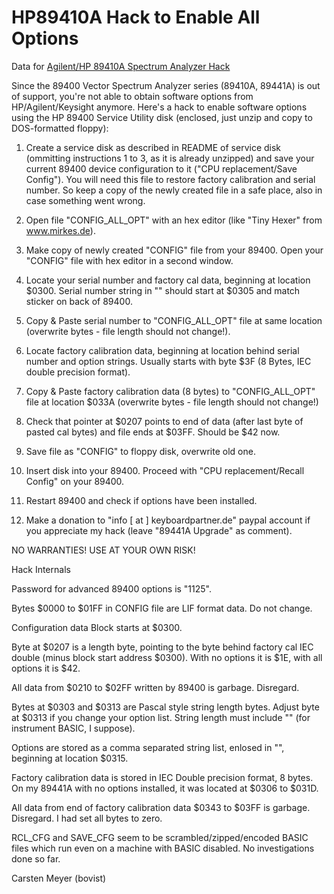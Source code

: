 # HP89410A Hack to Enable All Options

Data for [Agilent/HP 89410A Spectrum Analyzer Hack](https://www.eevblog.com/forum/testgear/enable-all-options-on-hp-89441a-and-89410a/)

Since the 89400 Vector Spectrum Analyzer series (89410A, 89441A) is out of support, you're not able to obtain software
options from HP/Agilent/Keysight anymore. Here's a hack to enable software options using the HP 89400 Service Utility disk (enclosed, just unzip and copy to DOS-formatted floppy):

   1. Create a service disk as described in README of service disk (ommitting instructions 1 to 3,
        as it is already unzipped) and save your current 89400 device
   configuration to it ("CPU replacement/Save Config"). You will need this file to restore factory calibration and
   serial number. So keep a copy of the newly created file in a safe place, also in case something went wrong.
   
   3. Open file "CONFIG_ALL_OPT" with an hex editor (like "Tiny Hexer" from www.mirkes.de).
   
   2. Make copy of newly created "CONFIG" file from your 89400. Open your "CONFIG" file
   with hex editor in a second window.
   
   3. Locate your serial number and factory cal data, beginning at location $0300.
   Serial number string in "" should start at $0305 and match sticker on back of 89400.
   
   4. Copy & Paste serial number to "CONFIG_ALL_OPT" file at same location
   (overwrite bytes - file length should not change!).

   5. Locate factory calibration data, beginning at location behind serial number and
   option strings. Usually starts with byte $3F (8 Bytes, IEC double precision format).
   
   6. Copy & Paste factory calibration data (8 bytes) to "CONFIG_ALL_OPT" file at location $033A
   (overwrite bytes - file length should not change!)
   
   7. Check that pointer at $0207 points to end of data (after last byte of
   pasted cal bytes) and file ends at $03FF. Should be $42 now.
   
   8. Save file as "CONFIG" to floppy disk, overwrite old one.
   
   9. Insert disk into your 89400. Proceed with "CPU replacement/Recall Config" on your 89400.
   
   10. Restart 89400 and check if options have been installed.
   
   11. Make a donation to "info [ at ] keyboardpartner.de" paypal account if you
   appreciate my hack (leave "89441A Upgrade" as comment).

NO WARRANTIES! USE AT YOUR OWN RISK!

Hack Internals

Password for advanced 89400 options is "1125".

Bytes $0000 to $01FF in CONFIG file are LIF format data. Do not change.

Configuration data Block starts at $0300.

Byte at $0207 is a length byte, pointing to the byte behind factory cal IEC
double (minus block start address $0300). With no options it is $1E, with all options it is $42.

All data from $0210 to $02FF written by 89400 is garbage. Disregard.
   
Bytes at $0303 and $0313 are Pascal style string length bytes. Adjust byte at $0313
if you change your option list. String length must include "" (for instrument BASIC, I suppose).

Options are stored as a comma separated string list, enlosed in "", beginning at
location $0315.

Factory calibration data is stored in IEC Double precision format, 8 bytes. On
my 89441A with no options installed, it was located at $0306 to $031D.

All data from end of factory calibration data $0343 to $03FF is garbage. Disregard. I had set all bytes to zero.

RCL_CFG and SAVE_CFG seem to be scrambled/zipped/encoded BASIC files which run
even on a machine with BASIC disabled. No investigations done so far.

Carsten Meyer (bovist)


